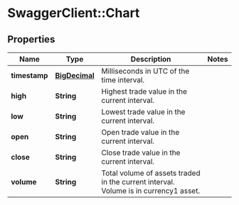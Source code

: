 # SwaggerClient::Chart

## Properties
Name | Type | Description | Notes
------------ | ------------- | ------------- | -------------
**timestamp** | [**BigDecimal**](BigDecimal.md) | Milliseconds in UTC of the time interval. | 
**high** | **String** | Highest trade value in the current interval. | 
**low** | **String** | Lowest trade value in the current interval. | 
**open** | **String** | Open trade value in the current interval. | 
**close** | **String** | Close trade value in the current interval. | 
**volume** | **String** | Total volume of assets traded in the current interval. Volume is in currency1 asset. | 

